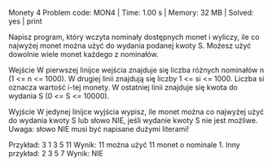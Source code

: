 Monety 4
Problem code: MON4 | Time: 1.00 s | Memory: 32 MB | Solved: yes | print

Napisz program, który wczyta nominały dostępnych monet i wyliczy, ile co najwyżej monet można użyć do wydania podanej kwoty S. Możesz użyć dowolnie wiele monet każdego z nominałów.

Wejście
W pierwszej linijce wejścia znajduje się liczba różnych nominałów n (1 <= n <= 1000). W drugiej linii znajdują się liczby 1 <= si <= 1000. Liczba si oznacza wartość i-tej monety. W ostatniej linii znajduje się kwota do wydania S (0 <= S <= 10000).

Wyjście
W jedynej linijce wyjścia wypisz, ile monet można co najwyżej użyć do wydania kwoty S lub słowo NIE, jeśli wydanie kwoty S nie jest możliwe. Uwaga: słowo NIE musi być napisane dużymi literami!

Przykład:
3
1 3 5
11
Wynik:
11
można użyć 11 monet o nominale 1.
Inny przykład:
2
3 5
7
Wynik:
NIE